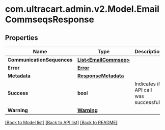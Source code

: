 
# com.ultracart.admin.v2.Model.EmailCommseqsResponse

## Properties

Name | Type | Description | Notes
------------ | ------------- | ------------- | -------------
**CommunicationSequences** | [**List&lt;EmailCommseq&gt;**](EmailCommseq.md) |  | [optional] 
**Error** | [**Error**](Error.md) |  | [optional] 
**Metadata** | [**ResponseMetadata**](ResponseMetadata.md) |  | [optional] 
**Success** | **bool** | Indicates if API call was successful | [optional] 
**Warning** | [**Warning**](Warning.md) |  | [optional] 

[[Back to Model list]](../README.md#documentation-for-models)
[[Back to API list]](../README.md#documentation-for-api-endpoints)
[[Back to README]](../README.md)

